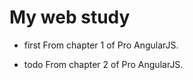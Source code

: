 My web study
============

* first
From chapter 1 of Pro AngularJS.

* todo
From chapter 2 of Pro AngularJS.